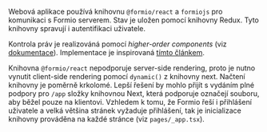 Webová aplikace používá knihovnu `@formio/react` a `formiojs` pro komunikaci s
Formio serverem. Stav je uložen pomocí knihovny Redux. Tyto knihovny spravují i
autentifikaci uživatele.

Kontrola práv je realizováná pomocí _higher-order components_ (viz
[dokumentace][hoc-react-docs]). Implementace je inspirovaná [tímto
článkem][nextjs-auth-hoc].

Knihovna `@formio/react` nepodporuje server-side rendering, proto je nutno
vynutit client-side rendering pomocí `dynamic()` z knihovny next. Načtení
knihovny je poměrně krkolomé. Lepší řešení by mohlo přijít s vydáním plné
podpory pro `/app` složky knihovnou Next, která podporuje označejí souboru, aby
běžel pouze na klientovi. Vzhledem k tomu, že Formio řeší i přihlášení uživatele
a velká většina stránek vyžaduje přihlášení, tak je inicializace knihovny
prováděna na každé stránce (viz `pages/_app.tsx`).

[nextjs-auth-hoc]:
    https://theodorusclarence.com/blog/nextjs-auth-hoc#withauth-hoc-component
[hoc-react-docs]: https://legacy.reactjs.org/docs/higher-order-components.html
